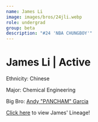 ```yaml
---
name: James Li
image: images/bros/24jli.webp
role: undergrad
group: beta
description: "#24 'NBA CHUNGBOY'"
---
```


# James Li | Active
Ethnicity: Chinese

Major: Chemical Engineering

Big Bro: [Andy "PΛNCHAM" Garcia](18agarcia)

[Click here](/ujis/) to view James' Lineage!